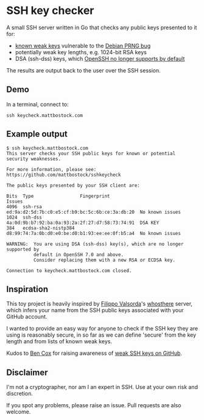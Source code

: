 # SSH key checker

A small SSH server written in Go that checks any public keys
presented to it for:

- [known weak keys][] vulnerable to the [Debian PRNG bug][]
- potentially weak key lengths, e.g. 1024-bit RSA keys
- DSA (ssh-dss) keys, which [OpenSSH no longer supports by default][]

The results are output back to the user over the SSH session.

## Demo

In a terminal, connect to:

```
ssh keycheck.mattbostock.com
```

## Example output

```
$ ssh keycheck.mattbostock.com
This server checks your SSH public keys for known or potential
security weaknesses.

For more information, please see:
https://github.com/mattbostock/sshkeycheck

The public keys presented by your SSH client are:

Bits  Type                 Fingerprint                                      Issues
4096  ssh-rsa              ed:9a:d2:5d:7b:c0:e5:cf:b9:bc:5c:6b:ce:3a:db:20  No known issues
1024  ssh-dss              4a:0d:9b:b7:92:ba:0a:93:2a:2f:27:d7:58:73:74:91  DSA KEY
384   ecdsa-sha2-nistp384  d8:99:74:7a:0b:d0:e0:be:d0:b1:93:ee:ee:0f:b5:a4  No known issues

WARNING:  You are using DSA (ssh-dss) key(s), which are no longer supported by
          default in OpenSSH 7.0 and above.
          Consider replacing them with a new RSA or ECDSA key.

Connection to keycheck.mattbostock.com closed.
```

## Inspiration

This toy project is heavily inspired by [Filippo Valsorda][]'s [whosthere][] server,
which infers your name from the SSH public keys associated with your GitHub account.

I wanted to provide an easy way for anyone to check if the SSH key they are using
is reasonably secure, in so far as we can define 'secure' from the key length
and from lists of known weak keys.

Kudos to [Ben Cox][] for raising awareness of [weak SSH keys on GitHub][].

## Disclaimer

I'm not a cryptographer, nor am I an expert in SSH. Use at your own risk and discretion.

If you spot any problems, please raise an issue. Pull requests are also welcome.

[known weak keys]: https://github.com/g0tmi1k/debian-ssh
[Debian PRNG bug]: https://www.debian.org/security/2008/dsa-1571
[Filippo Valsorda]: https://twitter.com/FiloSottile
[whosthere]: https://github.com/FiloSottile/whosthere
[Ben Cox]: https://twitter.com/Benjojo12
[weak SSH keys on GitHub]: https://blog.benjojo.co.uk/post/auditing-github-users-keys
[OpenSSH no longer supports by default]: http://www.openssh.com/txt/release-7.0
